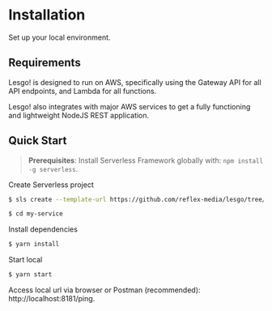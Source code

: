 # Installation

Set up your local environment.

## Requirements

Lesgo! is designed to run on AWS, specifically using the Gateway API for all API endpoints, and Lambda for all functions. 

Lesgo! also integrates with major AWS services to get a fully functioning and lightweight NodeJS REST application.

## Quick Start

> **Prerequisites**: Install Serverless Framework globally with: `npm install -g serverless`.

Create Serverless project

```bash
$ sls create --template-url https://github.com/reflex-media/lesgo/tree/master --path my-service

$ cd my-service
```

Install dependencies

```bash
$ yarn install
```

Start local

```bash
$ yarn start
```

Access local url via browser or Postman (recommended): http://localhost:8181/ping.
